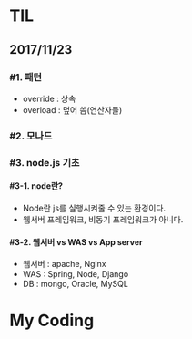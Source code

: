 # TIL
## 2017/11/23
### #1. 패턴
- override : 상속
- overload : 덮어 씀(연산자들)

### #2. 모나드

### #3. node.js 기초

#### #3-1. node란?
  - Node란 js를 실행시켜줄 수 있는 환경이다.
  - 웹서버 프레임워크, 비동기 프레임워크가 아니다.

#### #3-2. 웹서버 vs WAS vs App server
  - 웹서버 : apache, Nginx
  - WAS : Spring, Node, Django
  - DB : mongo, Oracle, MySQL

# My Coding
